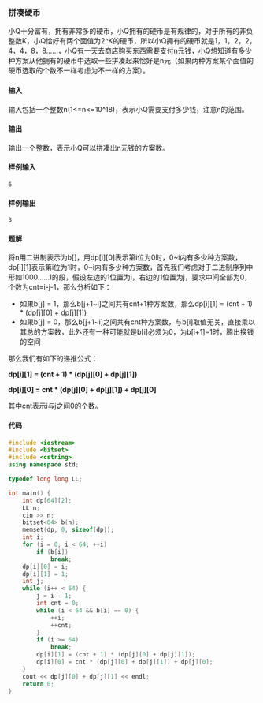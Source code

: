 ### 拼凑硬币
小Q十分富有，拥有非常多的硬币，小Q拥有的硬币是有规律的，对于所有的非负整数K，小Q恰好有两个面值为2^K的硬币，所以小Q拥有的硬币就是1，1，2，2，4，4，8，8……，小Q有一天去商店购买东西需要支付n元钱，小Q想知道有多少种方案从他拥有的硬币中选取一些拼凑起来恰好是n元（如果两种方案某个面值的硬币选取的个数不一样考虑为不一样的方案）。

#### 输入
输入包括一个整数n(1<=n<=10^18)，表示小Q需要支付多少钱，注意n的范围。

#### 输出
输出一个整数，表示小Q可以拼凑出n元钱的方案数。

#### 样例输入
```
6
```

#### 样例输出
```
3
```

#### 题解
将n用二进制表示为b[]，用dp[i][0]表示第i位为0时，0~i内有多少种方案数，dp[i][1]表示第i位为1时，0~i内有多少种方案数，首先我们考虑对于二进制序列中形如1000……1的段，假设左边的1位置为i，右边的1位置为j，要求中间全部为0，个数为cnt=i-j-1，那么分析如下：

- 如果b[j] = 1，那么b[j+1~i]之间共有cnt+1种方案数，那么dp[i][1] = (cnt + 1) \* (dp[j][0] + dp[j][1])
- 如果b[j] = 0，那么b[j+1~i]之间共有cnt种方案数，与b[i]取值无关，直接乘以其总的方案数，此外还有一种可能就是b[i]必须为0，为b[i+1]=1时，腾出换钱的空间

那么我们有如下的递推公式：

**dp[i][1] = (cnt + 1) \* (dp[j][0] + dp[j][1])**

**dp[i][0] = cnt \* (dp[j][0] + dp[j][1]) + dp[j][0]**

其中cnt表示i与j之间0的个数。

#### 代码
```C++
#include <iostream>
#include <bitset>
#include <cstring>
using namespace std;

typedef long long LL;

int main() {
    int dp[64][2];
    LL n;
    cin >> n;
    bitset<64> b(n);
    memset(dp, 0, sizeof(dp));
    int i;
    for (i = 0; i < 64; ++i)
        if (b[i])
            break;
    dp[i][0] = i;
    dp[i][1] = 1;
    int j;
    while (i++ < 64) {
        j = i - 1; 
        int cnt = 0;
        while (i < 64 && b[i] == 0) {
            ++i;
            ++cnt;
        }
        if (i >= 64)
            break;
        dp[i][1] = (cnt + 1) * (dp[j][0] + dp[j][1]);
        dp[i][0] = cnt * (dp[j][0] + dp[j][1]) + dp[j][0];
    }
    cout << dp[j][0] + dp[j][1] << endl;
    return 0;
}
```